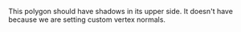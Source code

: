 This polygon should have shadows in its upper side.
It doesn't have because we are setting custom vertex normals.

<div class='center' id='graphics-container'></div>

<script>
	drawGraphics3d(
		document.getElementById('graphics-container'),
		{
			elements: [
				{
					type: 'polygon',
					color: [1, 1, 1],
					coords: [
						[[0, 0, 0]],
						[[1, 1, 1]],
						[[0, 1, 1]]
					],
					vertexNormals: [
						[1, -1, 1],
						[1, -1, 1],
						[1, -1, 1]
					]
				}
			],
			lighting: [
				{
					type: 'point',
					color: [1, 1, 1],
					coords: [[1, 0, 1]]
				}
			],
			viewpoint: [2, -4, 4]
		}
	);
</script>
